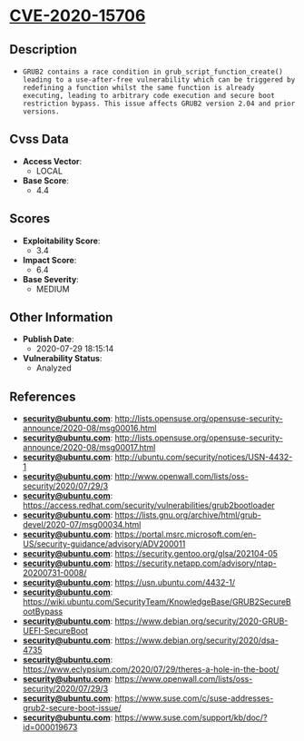 
# [CVE-2020-15706](https://cve.mitre.org/cgi-bin/cvename.cgi?name=CVE-2020-15706)

## Description

- `GRUB2 contains a race condition in grub_script_function_create() leading to a use-after-free vulnerability which can be triggered by redefining a function whilst the same function is already executing, leading to arbitrary code execution and secure boot restriction bypass. This issue affects GRUB2 version 2.04 and prior versions.`

## Cvss Data

- **Access Vector**:
  - LOCAL
- **Base Score**:
  - 4.4

## Scores

- **Exploitability Score**:
  - 3.4
- **Impact Score**:
  - 6.4
- **Base Severity**:
  - MEDIUM

## Other Information

- **Publish Date**:
  - 2020-07-29 18:15:14
- **Vulnerability Status**:
  - Analyzed

## References

- **security@ubuntu.com**: http://lists.opensuse.org/opensuse-security-announce/2020-08/msg00016.html
- **security@ubuntu.com**: http://lists.opensuse.org/opensuse-security-announce/2020-08/msg00017.html
- **security@ubuntu.com**: http://ubuntu.com/security/notices/USN-4432-1
- **security@ubuntu.com**: http://www.openwall.com/lists/oss-security/2020/07/29/3
- **security@ubuntu.com**: https://access.redhat.com/security/vulnerabilities/grub2bootloader
- **security@ubuntu.com**: https://lists.gnu.org/archive/html/grub-devel/2020-07/msg00034.html
- **security@ubuntu.com**: https://portal.msrc.microsoft.com/en-US/security-guidance/advisory/ADV200011
- **security@ubuntu.com**: https://security.gentoo.org/glsa/202104-05
- **security@ubuntu.com**: https://security.netapp.com/advisory/ntap-20200731-0008/
- **security@ubuntu.com**: https://usn.ubuntu.com/4432-1/
- **security@ubuntu.com**: https://wiki.ubuntu.com/SecurityTeam/KnowledgeBase/GRUB2SecureBootBypass
- **security@ubuntu.com**: https://www.debian.org/security/2020-GRUB-UEFI-SecureBoot
- **security@ubuntu.com**: https://www.debian.org/security/2020/dsa-4735
- **security@ubuntu.com**: https://www.eclypsium.com/2020/07/29/theres-a-hole-in-the-boot/
- **security@ubuntu.com**: https://www.openwall.com/lists/oss-security/2020/07/29/3
- **security@ubuntu.com**: https://www.suse.com/c/suse-addresses-grub2-secure-boot-issue/
- **security@ubuntu.com**: https://www.suse.com/support/kb/doc/?id=000019673
